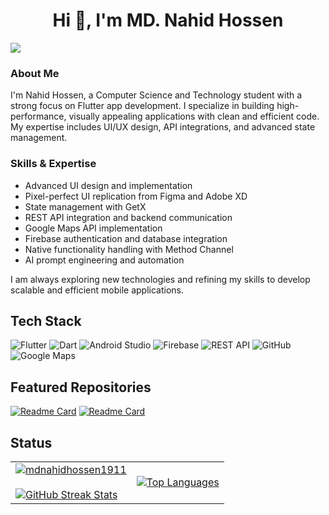 <h1 align="center">Hi 👋, I'm MD. Nahid Hossen</h1>
<img src="https://media.licdn.com/dms/image/v2/D4E16AQG1swTP3aARuQ/profile-displaybackgroundimage-shrink_350_1400/profile-displaybackgroundimage-shrink_350_1400/0/1721196096136?e=1747872000&v=beta&t=MzUHMrF7Dmk47iMCjUSr-QB2Z7oZUd3faR1leQ0oBL4">

### About Me  
I'm Nahid Hossen, a Computer Science and Technology student with a strong focus on Flutter app development. I specialize in building high-performance, visually appealing applications with clean and efficient code. My expertise includes UI/UX design, API integrations, and advanced state management.  

### Skills & Expertise  

- Advanced UI design and implementation  
- Pixel-perfect UI replication from Figma and Adobe XD  
- State management with GetX  
- REST API integration and backend communication  
- Google Maps API implementation  
- Firebase authentication and database integration  
- Native functionality handling with Method Channel  
- AI prompt engineering and automation  

I am always exploring new technologies and refining my skills to develop scalable and efficient mobile applications.


## Tech Stack  
![Flutter](https://img.shields.io/badge/Flutter-02569B?style=for-the-badge&logo=flutter&logoColor=white)  ![Dart](https://img.shields.io/badge/Dart-0175C2?style=for-the-badge&logo=dart&logoColor=white)  ![Android Studio](https://img.shields.io/badge/Android%20Studio-3DDC84?style=for-the-badge&logo=android-studio&logoColor=white)  ![Firebase](https://img.shields.io/badge/Firebase-FFCA28?style=for-the-badge&logo=firebase&logoColor=black)  ![REST API](https://img.shields.io/badge/REST%20API-009688?style=for-the-badge)  ![GitHub](https://img.shields.io/badge/GitHub-181717?style=for-the-badge&logo=github&logoColor=white)  ![Google Maps](https://img.shields.io/badge/Google%20Maps-4285F4?style=for-the-badge&logo=google-maps&logoColor=white)  

##  Featured Repositories  
[![Readme Card](https://github-readme-stats.vercel.app/api/pin/?username=Dawah-Dev&repo=Dawah_mobile_application&theme=light)](https://github.com/Dawah-Dev/Dawah_mobile_application)  [![Readme Card](https://github-readme-stats.vercel.app/api/pin/?username=mdnahidhossen1911&repo=Task_Manager&theme=light)](https://github.com/mdnahidhossen1911/Task_Manager)  

## Status
<!-- GitHub Stats and Streak in One Row -->
<!-- Custom GitHub Stats Layout -->
<table align="center">
  <tr>
    <td rowspan="2">
      <a href="https://github.com/anuraghazra/github-readme-stats"> 
        <img align="center" src="https://github-readme-stats.vercel.app/api?username=mdnahidhossen1911&show_icons=true&locale=en" alt="mdnahidhossen1911" />
      </a>
      <br><br>
      <a href="https://github.com/anuraghazra/github-readme-streak-stats"> 
        <img src="https://github-readme-streak-stats.herokuapp.com/?user=mdnahidhossen1911&hide_border=true" alt="GitHub Streak Stats" />
      </a>
    </td>
    <td>
      <a href="https://github.com/anuraghazra/github-readme-stats"> 
        <img src="https://github-readme-stats.vercel.app/api/top-langs/?username=mdnahidhossen1911&hide_border=true&langs_count=10&layout=donut-vertical&count_private=true" alt="Top Languages" />
      </a>
    </td>
  </tr>
</table>

